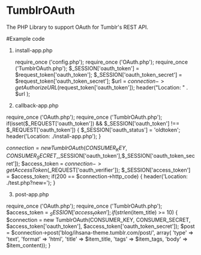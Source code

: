 TumblrOAuth
======================

The PHP Library to support OAuth for Tumblr's REST API.


#Example code


1. install-app.php

    require_once ('config.php');
    require_once ('OAuth.php');
    require_once ('TumblrOAuth.php');
    $_SESSION['oauth_token'] = $request_token['oauth_token'];
    $_SESSION['oauth_token_secret'] = $request_token['oauth_token_secret'];
    $url = $connection->getAuthorizeURL($request_token['oauth_token']);
    header("Location: " . $url );


2. callback-app.php

require_once ('OAuth.php');
	require_once ('TumblrOAuth.php');
	if(isset($_REQUEST['oauth_token']) && $_SESSION['oauth_token'] !== $_REQUEST['oauth_token']) {
	$_SESSION['oauth_status'] = 'oldtoken';
	header('Location: ./install-app.php');
	}

$connection = new TumblrOAuth(CONSUMER_KEY,CONSUMER_SECRET,$_SESSION['oauth_token'],$_SESSION['oauth_token_secret']);
$access_token = $connection->getAccessToken($_REQUEST['oauth_verifier']);
$_SESSION['access_token'] = $access_token;
if(200 == $connection->http_code) {
    header('Location: ./test.php?new=');
}
    
 3. post-app.php
  

require_once ('OAuth.php');
require_once ('TumblrOAuth.php');
$access_token = $_SESSION['access_token'];
if ( strlen($item_title) >= 10)
    {
      $connection = new TumblrOAuth(CONSUMER_KEY, CONSUMER_SECRET, $access_token['oauth_token'],    $access_token['oauth_token_secret']);
        $post = $connection->post('blog/ihsana-theme.tumblr.com/post/', array(
        'type' => 'text',
        'format' => 'html',
        'title' => $item_title,
        'tags' => $item_tags,
        'body' => $item_content));
  }



